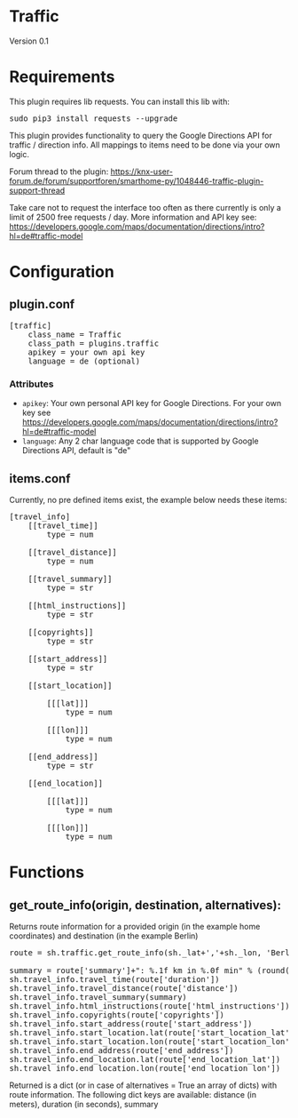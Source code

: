 # Traffic

Version 0.1

# Requirements
This plugin requires lib requests. You can install this lib with:
<pre>
sudo pip3 install requests --upgrade
</pre>

This plugin provides functionality to query the Google Directions API for traffic / direction info.
All mappings to items need to be done via your own logic.

Forum thread to the plugin: https://knx-user-forum.de/forum/supportforen/smarthome-py/1048446-traffic-plugin-support-thread

Take care not to request the interface too often as there currently is only a limit of 2500 free requests / day.
More information and API key see: https://developers.google.com/maps/documentation/directions/intro?hl=de#traffic-model

# Configuration

## plugin.conf
<pre>
[traffic]
    class_name = Traffic
    class_path = plugins.traffic
    apikey = your own api key
    language = de (optional)
</pre>

### Attributes
  * `apikey`: Your own personal API key for Google Directions. For your own key see https://developers.google.com/maps/documentation/directions/intro?hl=de#traffic-model
  * `language`: Any 2 char language code that is supported by Google Directions API, default is "de"

## items.conf

Currently, no pre defined items exist, the example below needs these items:
<pre>
[travel_info]
    [[travel_time]]
        type = num

    [[travel_distance]]
        type = num

    [[travel_summary]]
        type = str

    [[html_instructions]]
        type = str

    [[copyrights]]
        type = str

    [[start_address]]
        type = str

    [[start_location]]

        [[[lat]]]
            type = num

        [[[lon]]]
            type = num

    [[end_address]]
        type = str

    [[end_location]]

        [[[lat]]]
            type = num

        [[[lon]]]
            type = num
</pre>
# Functions

## get_route_info(origin, destination, alternatives):
Returns route information for a provided origin (in the example home coordinates) and destination (in the example Berlin)
<pre>
route = sh.traffic.get_route_info(sh._lat+','+sh._lon, 'Berlin', False)

summary = route['summary']+": %.1f km in %.0f min" % (round(route['duration']/60,2), round(route['distance']/1000,2))
sh.travel_info.travel_time(route['duration'])
sh.travel_info.travel_distance(route['distance'])
sh.travel_info.travel_summary(summary)
sh.travel_info.html_instructions(route['html_instructions'])
sh.travel_info.copyrights(route['copyrights'])
sh.travel_info.start_address(route['start_address'])
sh.travel_info.start_location.lat(route['start_location_lat'])
sh.travel_info.start_location.lon(route['start_location_lon'])
sh.travel_info.end_address(route['end_address'])
sh.travel_info.end_location.lat(route['end_location_lat'])
sh.travel_info.end_location.lon(route['end_location_lon'])
</pre>
Returned is a dict (or in case of alternatives = True an array of dicts) with route information.
The following dict keys are available: distance (in meters), duration (in seconds), summary
